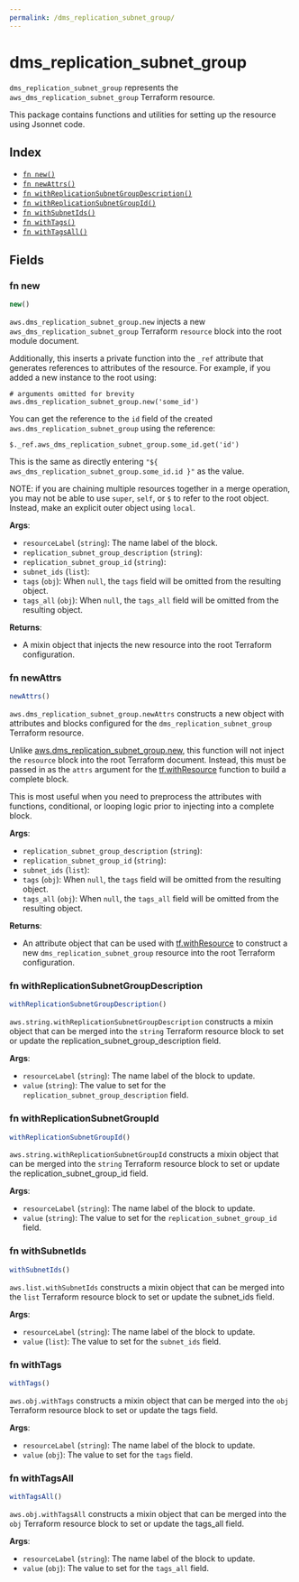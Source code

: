 ```yaml
---
permalink: /dms_replication_subnet_group/
---
```


# dms_replication_subnet_group

`dms_replication_subnet_group` represents the `aws_dms_replication_subnet_group` Terraform resource.



This package contains functions and utilities for setting up the resource using Jsonnet code.


## Index

* [`fn new()`](#fn-new)
* [`fn newAttrs()`](#fn-newattrs)
* [`fn withReplicationSubnetGroupDescription()`](#fn-withreplicationsubnetgroupdescription)
* [`fn withReplicationSubnetGroupId()`](#fn-withreplicationsubnetgroupid)
* [`fn withSubnetIds()`](#fn-withsubnetids)
* [`fn withTags()`](#fn-withtags)
* [`fn withTagsAll()`](#fn-withtagsall)

## Fields

### fn new

```ts
new()
```


`aws.dms_replication_subnet_group.new` injects a new `aws_dms_replication_subnet_group` Terraform `resource`
block into the root module document.

Additionally, this inserts a private function into the `_ref` attribute that generates references to attributes of the
resource. For example, if you added a new instance to the root using:

    # arguments omitted for brevity
    aws.dms_replication_subnet_group.new('some_id')

You can get the reference to the `id` field of the created `aws.dms_replication_subnet_group` using the reference:

    $._ref.aws_dms_replication_subnet_group.some_id.get('id')

This is the same as directly entering `"${ aws_dms_replication_subnet_group.some_id.id }"` as the value.

NOTE: if you are chaining multiple resources together in a merge operation, you may not be able to use `super`, `self`,
or `$` to refer to the root object. Instead, make an explicit outer object using `local`.

**Args**:
  - `resourceLabel` (`string`): The name label of the block.
  - `replication_subnet_group_description` (`string`): 
  - `replication_subnet_group_id` (`string`): 
  - `subnet_ids` (`list`): 
  - `tags` (`obj`):  When `null`, the `tags` field will be omitted from the resulting object.
  - `tags_all` (`obj`):  When `null`, the `tags_all` field will be omitted from the resulting object.

**Returns**:
- A mixin object that injects the new resource into the root Terraform configuration.


### fn newAttrs

```ts
newAttrs()
```


`aws.dms_replication_subnet_group.newAttrs` constructs a new object with attributes and blocks configured for the `dms_replication_subnet_group`
Terraform resource.

Unlike [aws.dms_replication_subnet_group.new](#fn-new), this function will not inject the `resource`
block into the root Terraform document. Instead, this must be passed in as the `attrs` argument for the
[tf.withResource](https://github.com/tf-libsonnet/core/tree/main/docs#fn-withresource) function to build a complete block.

This is most useful when you need to preprocess the attributes with functions, conditional, or looping logic prior to
injecting into a complete block.

**Args**:
  - `replication_subnet_group_description` (`string`): 
  - `replication_subnet_group_id` (`string`): 
  - `subnet_ids` (`list`): 
  - `tags` (`obj`):  When `null`, the `tags` field will be omitted from the resulting object.
  - `tags_all` (`obj`):  When `null`, the `tags_all` field will be omitted from the resulting object.

**Returns**:
  - An attribute object that can be used with [tf.withResource](https://github.com/tf-libsonnet/core/tree/main/docs#fn-withresource) to construct a new `dms_replication_subnet_group` resource into the root Terraform configuration.


### fn withReplicationSubnetGroupDescription

```ts
withReplicationSubnetGroupDescription()
```

`aws.string.withReplicationSubnetGroupDescription` constructs a mixin object that can be merged into the `string`
Terraform resource block to set or update the replication_subnet_group_description field.



**Args**:
  - `resourceLabel` (`string`): The name label of the block to update.
  - `value` (`string`): The value to set for the `replication_subnet_group_description` field.


### fn withReplicationSubnetGroupId

```ts
withReplicationSubnetGroupId()
```

`aws.string.withReplicationSubnetGroupId` constructs a mixin object that can be merged into the `string`
Terraform resource block to set or update the replication_subnet_group_id field.



**Args**:
  - `resourceLabel` (`string`): The name label of the block to update.
  - `value` (`string`): The value to set for the `replication_subnet_group_id` field.


### fn withSubnetIds

```ts
withSubnetIds()
```

`aws.list.withSubnetIds` constructs a mixin object that can be merged into the `list`
Terraform resource block to set or update the subnet_ids field.



**Args**:
  - `resourceLabel` (`string`): The name label of the block to update.
  - `value` (`list`): The value to set for the `subnet_ids` field.


### fn withTags

```ts
withTags()
```

`aws.obj.withTags` constructs a mixin object that can be merged into the `obj`
Terraform resource block to set or update the tags field.



**Args**:
  - `resourceLabel` (`string`): The name label of the block to update.
  - `value` (`obj`): The value to set for the `tags` field.


### fn withTagsAll

```ts
withTagsAll()
```

`aws.obj.withTagsAll` constructs a mixin object that can be merged into the `obj`
Terraform resource block to set or update the tags_all field.



**Args**:
  - `resourceLabel` (`string`): The name label of the block to update.
  - `value` (`obj`): The value to set for the `tags_all` field.
